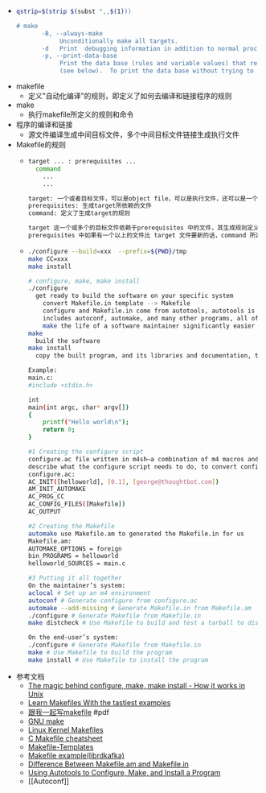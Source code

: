 - ```bash
  qstrip=$(strip $(subst ",,$(1)))
  
  # make
         -B, --always-make
              Unconditionally make all targets.
         -d   Print  debugging information in addition to normal processing.
         -p, --print-data-base
              Print the data base (rules and variable values) that results from reading the makefiles; then execute as usual or as otherwise specified.  This also prints the version information given  by  the  -v  switch
              (see below).  To print the data base without trying to remake any files, use make -p -f/dev/null.
  
  ```
- makefile
	- 定义"自动化编译"的规则，即定义了如何去编译和链接程序的规则
- make
	- 执行makefile所定义的规则和命令
- 程序的编译和链接
	- 源文件编译生成中间目标文件，多个中间目标文件链接生成执行文件
- Makefile的规则
	- ```bash
	  target ... : prerequisites ...
	  	command
	      ...
	      ...
	  
	  target: 一个或者目标文件，可以是object file，可以是执行文件，还可以是一个标签（label）
	  prerequisites: 生成target所依赖的文件
	  command: 定义了生成target的规则
	  
	  target 这一个或多个的目标文件依赖于prerequisites 中的文件，其生成规则定义在 command 中，
	  prerequisites 中如果有一个以上的文件比 target 文件要新的话，command 所定义的命令就会被执行
	  ```
	- ```bash
	  ./configure --build=xxx  --prefix=${PWD}/tmp
	  make CC=xxx
	  make install
	  
	  # configure, make, make install
	  ./configure
	  	get ready to build the software on your specific system
	      convert Makefile.in template --> Makefile
	      configure and Makefile.in come from autotools, autotools is a suite of programs which 
	      includes autoconf, automake, and many other programs, all of which work together to 
	      make the life of a software maintainer significantly easier
	  make
	  	build the software
	  make install
	  	copy the built program, and its libraries and documentation, to the correct locations
	  
	  Example:
	  main.c:
	  #include <stdio.h>
	  
	  int
	  main(int argc, char* argv[])
	  {
	      printf("Hello world\n");
	      return 0;
	  }
	  
	  #1 Creating the configure script
	  configure.ac file written in m4sh—a combination of m4 macros and POSIX shell script—to 
	  describe what the configure script needs to do, to convert configure.ac --> configure
	  configure.ac:
	  AC_INIT([helloworld], [0.1], [george@thoughtbot.com])
	  AM_INIT_AUTOMAKE
	  AC_PROG_CC
	  AC_CONFIG_FILES([Makefile])
	  AC_OUTPUT
	  
	  #2 Creating the Makefile
	  automake use Makefile.am to generated the Makefile.in for us
	  Makefile.am:
	  AUTOMAKE_OPTIONS = foreign
	  bin_PROGRAMS = helloworld
	  helloworld_SOURCES = main.c
	  
	  #3 Putting it all together
	  On the maintainer’s system:
	  aclocal # Set up an m4 environment
	  autoconf # Generate configure from configure.ac
	  automake --add-missing # Generate Makefile.in from Makefile.am
	  ./configure # Generate Makefile from Makefile.in
	  make distcheck # Use Makefile to build and test a tarball to distribute
	  
	  On the end-user’s system:
	  ./configure # Generate Makefile from Makefile.in
	  make # Use Makefile to build the program
	  make install # Use Makefile to install the program
	  ```
- 参考文档
	- [The magic behind configure, make, make install - How it works in Unix](https://thoughtbot.com/blog/the-magic-behind-configure-make-make-install)
	- [Learn Makefiles With the tastiest examples](https://makefiletutorial.com/#top)
	- [跟我一起写makefile](https://awesome-programming-books.github.io/linux/%E8%B7%9F%E6%88%91%E4%B8%80%E8%B5%B7%E5%86%99makefile.pdf) #pdf
	- [GNU make](https://www.gnu.org/software/make/manual/make.html)
	- [Linux Kernel Makefiles](https://docs.kernel.org/kbuild/makefiles.html)
	- [C Makefile cheatsheet](https://cppcheatsheet.com/notes/c_make.html)
	- [Makefile-Templates](https://github.com/TheNetAdmin/Makefile-Templates)
	- [Makefile example(librdkafka)](https://github.com/confluentinc/librdkafka/blob/master/Makefile)
	- [Difference Between Makefile.am and Makefile.in](https://www.baeldung.com/linux/makefile-am-vs-in)
	- [Using Autotools to Configure, Make, and Install a Program](https://gist.github.com/pksunkara/988716)
	- [[Autoconf]]